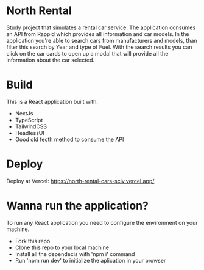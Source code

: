 # North Rental
Study project that simulates a rental car service. The application consumes an API from Rappid which provides all information and car models. In the application you're able to search cars from manufacturers and models, than filter this search by Year and type of Fuel. With the search results you can click on the car cards to open up a modal that will provide all the information about the car selected. 

# Build
This is a React application built with:
- NextJs
- TypeScript
- TailwindCSS
- HeadlessUI
- Good old fecth method to consume the API

# Deploy
Deploy at Vercel: https://north-rental-cars-sciv.vercel.app/

# Wanna run the application?
To run any React application you need to configure the environment on your machine.

- Fork this repo
- Clone this repo to your local machine
- Install all the dependecis with 'npm i' command
- Run 'npm run dev' to initialize the aplication in your browser

